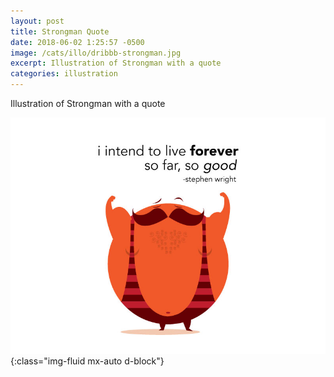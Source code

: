 ```yaml
---
layout: post
title: Strongman Quote
date: 2018-06-02 1:25:57 -0500
image: /cats/illo/dribbb-strongman.jpg
excerpt: Illustration of Strongman with a quote
categories: illustration
---
```


Illustration of Strongman with a quote

![image-title-here](/assets/img/cats/illo/dribbb-strongman.jpg){:class="img-fluid mx-auto d-block"}
